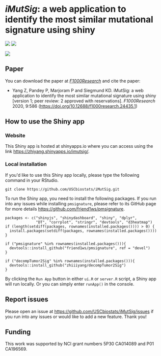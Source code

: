 # *iMutSig*: a web application to identify the most similar mutational signature using shiny

![](https://img.shields.io/badge/release%20version-1.0-green.svg)
[![](https://img.shields.io/badge/doi-10.12688/f1000research.24435-yellow.svg)](https://doi.org/10.12688/f1000research.24435.1)


![](https://f1000researchdata.s3.amazonaws.com/manuscripts/26954/c9347314-4bd6-4497-a9ff-219373b2409c_figure1.gif)

## Paper
You can download the paper at [*F1000Research*](https://doi.org/10.12688/f1000research.24435.1) and cite the paper:

- Yang Z, Pandey P, Marjoram P and Siegmund KD. iMutSig: a web application to identify the most similar mutational signature using shiny [version 1; peer review: 2 approved with reservations]. *F1000Research* 2020, 9:586 (https://doi.org/10.12688/f1000research.24435.1)

## How to use the Shiny app
### Website
This Shiny app is hosted at shinyapps.io where you can access using the link https://zhiyang.shinyapps.io/imutsig/. 

### Local installation
If you'd like to use this Shiny app locally, please type the following command in your RStudio. 

```
git clone https://github.com/USCbiostats/iMutSig.git
```

To run the Shiny app, you need to install the following packages. If you run into any issues while installing `pmsignature`, please refer to its GitHub page for more details https://github.com/friend1ws/pmsignature. 

```
packages <- c("shinyjs", "shinydashboard", "shiny", "dplyr", 
              "DT", "corrplot", "stringr", "devtools", "d3heatmap")
if (length(setdiff(packages, rownames(installed.packages()))) > 0) {
  install.packages(setdiff(packages, rownames(installed.packages())))  
}

if ("pmsignature" %in% rownames(installed.packages())){
  devtools::install_github("friend1ws/pmsignature", ref = "devel")
}

if ("decompTumor2Sig" %in% rownames(installed.packages())){
  devtools::install_github("zhiiiyang/decompTumor2Sig")
}
```

By clicking the `Run App` button in either `ui.R` or `server.R` script, a Shiny app will run locally. Or you can simply enter `runApp()` in the console. 

## Report issues

Please open an issue at https://github.com/USCbiostats/iMutSig/issues if you run into any issues or would like to add a new feature. Thank you!

## Funding
This work was supported by NCI grant numbers 5P30 CA014089 and P01 CA196569.

